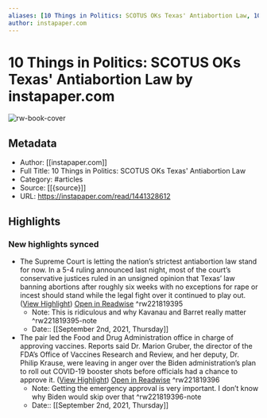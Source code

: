 ```yaml
---
aliases: [10 Things in Politics: SCOTUS OKs Texas' Antiabortion Law, 10 Things in Politics: SCOTUS OKs Texas' Antiabortion Law]
author: instapaper.com
---
```

# 10 Things in Politics: SCOTUS OKs Texas' Antiabortion Law by instapaper.com

![rw-book-cover](https://readwise-assets.s3.amazonaws.com/static/images/article2.74d541386bbf.png)

## Metadata
- Author: [[instapaper.com]]
- Full Title: 10 Things in Politics: SCOTUS OKs Texas' Antiabortion Law
- Category: #articles
- Source: [[{source}]]
- URL: https://instapaper.com/read/1441328612

## Highlights
### New highlights synced
- The Supreme Court is letting the nation’s strictest antiabortion law stand for now. In a 5-4 ruling announced last night, most of the court’s conservative justices ruled in an unsigned opinion that Texas’ law banning abortions after roughly six weeks with no exceptions for rape or incest should stand while the legal fight over it continued to play out. ([View Highlight](https://instapaper.com/read/1441328612/17349639)) [Open in Readwise](https://readwise.io/open/221819395) ^rw221819395
    - Note: This is ridiculous and why Kavanau and Barret really matter ^rw221819395-note
    - Date:: [[September 2nd, 2021, Thursday]]
- The pair led the Food and Drug Administration office in charge of approving vaccines. Reports said Dr. Marion Gruber, the director of the FDA’s Office of Vaccines Research and Review, and her deputy, Dr. Philip Krause, were leaving in anger over the Biden administration’s plan to roll out COVID-19 booster shots before officials had a chance to approve it. ([View Highlight](https://instapaper.com/read/1441328612/17349656)) [Open in Readwise](https://readwise.io/open/221819396) ^rw221819396
    - Note: Getting the emergency approval is very important. I don’t know why Biden would skip over that ^rw221819396-note
    - Date:: [[September 2nd, 2021, Thursday]]
